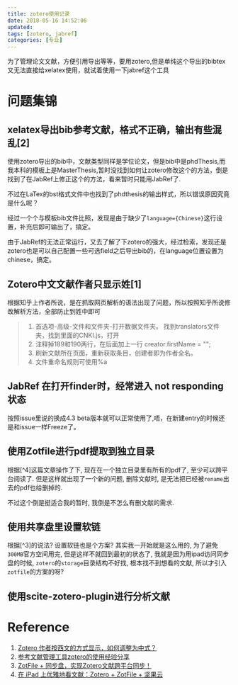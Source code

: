 ```yaml
---
title: zotero使用记录
date: 2018-05-16 14:52:06
updated:
tags: [zotero, jabref]
categories: [专业]
---
```


为了管理论文文献，方便引用导出等等，要用zotero,但是单纯这个导出的bibtex又无法直接给xelatex使用，就试着使用一下jabref这个工具

<!--more-->
# 问题集锦

## xelatex导出bib参考文献，格式不正确，输出有些混乱[2]

使用zotero导出的bib中，文献类型同样是学位论文，但是bib中是phdThesis,而我本科的模板上是MasterThesis,暂时没找到如何让zotero修改这个的方法，倒是找到了在JabRef上修正这个的方法，看来暂时只能用JabRef了.

不过在LaTex的bst格式文件中也找到了phdthesis的输出样式，所以错误原因究竟是什么呢？

经过一个个与模板bib文件比照，发现是由于缺少了`language={Chinese}`这行设置，补充后即可输出了，搞定。

由于JabRef的无法正常运行，又去了解了下zotero的强大，经过检索，发现还是zotero也是可以自己配置一些可选field之后导出bib的，在language位置设置为chinese，搞定。

## Zotero中文文献作者只显示姓[1]

根据知乎上作者所说，是在抓取网页解析的语法出现了问题，所以按照知乎所说修改解析方法，全部防止到姓中即可
>1. 首选项-高级-文件和文件夹-打开数据文件夹。
>找到translators文件夹，找到里面的CNKI.js，打开
>2. 注释掉189和190两行，在后面加上一行 creator.firstName = "";
>3. 刷新文献所在页面，重新获取条目，创建者即为作者全名。
>4. 文件重命名规则可使用%a

## JabRef 在打开finder时，经常进入 not responding状态

按照issue里说的换成4.3 beta版本就可以正常使用了,唔，在新建entry的时候还是和issue一样Freeze了。

## 使用Zotfile进行pdf提取到独立目录

根据[^4]这篇文章操作了下, 现在在一个独立目录里有所有的pdf了, 至少可以跨平台阅读了. 但是这样就出现了一个新的问题, 删除文献时, 是无法把已经被`rename`出去的pdf也给删掉的. 

不过这个倒是挺适合我的暂时, 我倒是不怎么有删文献的需求.


## 使用共享盘里设置软链

根据[^3]的说法? 设置软链也是个方案? 其实我一开始就是这么用的, 为了避免`300MB`官方空间用完, 但是这样不就回到最初的状态了, 我就是因为用ipad访问同步盘的时候, `zotero`的`storage`目录结构不好找, 根本找不到想看的文献, 所以才引入`zotfile`的方案的呀?

## 使用scite-zotero-plugin进行分析文献


# Reference
1. [Zotero 作者按西文的方式显示，如何调整为中式？](https://www.zhihu.com/question/58599043)
2. [参考文献管理工具zotero的使用经验分享](http://muchong.com/html/201410/7981977.html)
3. [ZotFile \+ 同步盘，实现Zotero文献跨平台同步！](https://iseex.github.io/2020-03/zotfile-linked-file/)
4. [在 iPad 上优雅地看文献：Zotero \+ ZotFile \+ 坚果云](https://gaolei.xyz/2020/04/%E5%9C%A8-ipad-%E4%B8%8A%E4%BC%98%E9%9B%85%E5%9C%B0%E7%9C%8B%E6%96%87%E7%8C%AE-zotero-zotfile-%E5%9D%9A%E6%9E%9C%E4%BA%91/)